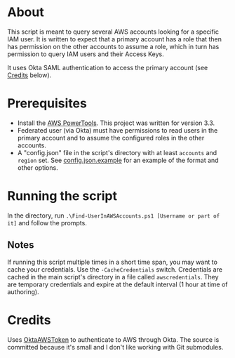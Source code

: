 # About

This script is meant to query several AWS accounts looking for a specific IAM user. It is written to expect that a 
primary account has a role that then has permission on the other accounts to assume a role, which in turn has 
permission to query IAM users and their Access Keys. 

It uses Okta SAML authentication to access the primary account (see [Credits](#Credits) below).

# Prerequisites

* Install the [AWS PowerTools](https://docs.aws.amazon.com/powershell/latest/userguide/pstools-getting-set-up-windows.html). 
This project was written for version 3.3.
* Federated user (via Okta) must have permissions to read users in the primary account and to assume the configured 
roles in the other accounts.
* A "config.json" file in the script's directory with at least `accounts` and `region` set. See 
[config.json.example](config.json.example) for an example of the format and other options.

# Running the script

In the directory, run `.\Find-UserInAWSAccounts.ps1 [Username or part of it]` and follow the prompts.

## Notes

If running this script multiple times in a short time span, you may want to cache your credentials. Use the 
`-CacheCredentials` switch. Credentials are cached in the main script's directory in a file called `awscredentials`.
They are temporary credentials and expire at the default interval (1 hour at time of authoring).

# Credits

Uses [OktaAWSToken](https://github.com/LawrenceHwang/OktaAWSToken) to authenticate to AWS through Okta. The source is
committed because it's small and I don't like working with Git submodules.
